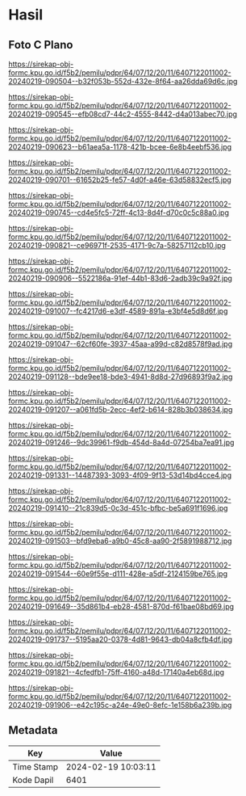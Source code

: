 # Hasil

## Foto C Plano

https://sirekap-obj-formc.kpu.go.id/f5b2/pemilu/pdpr/64/07/12/20/11/6407122011002-20240219-090504--b32f053b-552d-432e-8f64-aa26dda69d6c.jpg

https://sirekap-obj-formc.kpu.go.id/f5b2/pemilu/pdpr/64/07/12/20/11/6407122011002-20240219-090545--efb08cd7-44c2-4555-8442-d4a013abec70.jpg

https://sirekap-obj-formc.kpu.go.id/f5b2/pemilu/pdpr/64/07/12/20/11/6407122011002-20240219-090623--b61aea5a-1178-421b-bcee-6e8b4eebf536.jpg

https://sirekap-obj-formc.kpu.go.id/f5b2/pemilu/pdpr/64/07/12/20/11/6407122011002-20240219-090701--61652b25-fe57-4d0f-a46e-63d58832ecf5.jpg

https://sirekap-obj-formc.kpu.go.id/f5b2/pemilu/pdpr/64/07/12/20/11/6407122011002-20240219-090745--cd4e5fc5-72ff-4c13-8d4f-d70c0c5c88a0.jpg

https://sirekap-obj-formc.kpu.go.id/f5b2/pemilu/pdpr/64/07/12/20/11/6407122011002-20240219-090821--ce96971f-2535-4171-9c7a-58257112cb10.jpg

https://sirekap-obj-formc.kpu.go.id/f5b2/pemilu/pdpr/64/07/12/20/11/6407122011002-20240219-090906--5522186a-91ef-44b1-83d6-2adb39c9a92f.jpg

https://sirekap-obj-formc.kpu.go.id/f5b2/pemilu/pdpr/64/07/12/20/11/6407122011002-20240219-091007--fc4217d6-e3df-4589-891a-e3bf4e5d8d6f.jpg

https://sirekap-obj-formc.kpu.go.id/f5b2/pemilu/pdpr/64/07/12/20/11/6407122011002-20240219-091047--62cf60fe-3937-45aa-a99d-c82d8578f9ad.jpg

https://sirekap-obj-formc.kpu.go.id/f5b2/pemilu/pdpr/64/07/12/20/11/6407122011002-20240219-091128--bde9ee18-bde3-4941-8d8d-27d96893f9a2.jpg

https://sirekap-obj-formc.kpu.go.id/f5b2/pemilu/pdpr/64/07/12/20/11/6407122011002-20240219-091207--a061fd5b-2ecc-4ef2-b614-828b3b038634.jpg

https://sirekap-obj-formc.kpu.go.id/f5b2/pemilu/pdpr/64/07/12/20/11/6407122011002-20240219-091246--9dc39961-f9db-454d-8a4d-07254ba7ea91.jpg

https://sirekap-obj-formc.kpu.go.id/f5b2/pemilu/pdpr/64/07/12/20/11/6407122011002-20240219-091331--14487393-3093-4f09-9f13-53d14bd4cce4.jpg

https://sirekap-obj-formc.kpu.go.id/f5b2/pemilu/pdpr/64/07/12/20/11/6407122011002-20240219-091410--21c839d5-0c3d-451c-bfbc-be5a691f1696.jpg

https://sirekap-obj-formc.kpu.go.id/f5b2/pemilu/pdpr/64/07/12/20/11/6407122011002-20240219-091503--bfd9eba6-a9b0-45c8-aa90-2f5891988712.jpg

https://sirekap-obj-formc.kpu.go.id/f5b2/pemilu/pdpr/64/07/12/20/11/6407122011002-20240219-091544--60e9f55e-d111-428e-a5df-2124159be765.jpg

https://sirekap-obj-formc.kpu.go.id/f5b2/pemilu/pdpr/64/07/12/20/11/6407122011002-20240219-091649--35d861b4-eb28-4581-870d-f61bae08bd69.jpg

https://sirekap-obj-formc.kpu.go.id/f5b2/pemilu/pdpr/64/07/12/20/11/6407122011002-20240219-091737--5195aa20-0378-4d81-9643-db04a8cfb4df.jpg

https://sirekap-obj-formc.kpu.go.id/f5b2/pemilu/pdpr/64/07/12/20/11/6407122011002-20240219-091821--4cfedfb1-75ff-4160-a48d-17140a4eb68d.jpg

https://sirekap-obj-formc.kpu.go.id/f5b2/pemilu/pdpr/64/07/12/20/11/6407122011002-20240219-091906--e42c195c-a24e-49e0-8efc-1e158b6a239b.jpg


## Metadata

| Key        | Value               |
| ---------- | ------------------- |
| Time Stamp | 2024-02-19 10:03:11 |
| Kode Dapil | 6401                |



